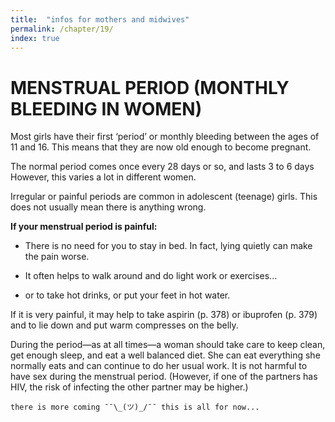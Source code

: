 ```yaml
---
title:  "infos for mothers and midwives"
permalink: /chapter/19/
index: true
---
```


# MENSTRUAL PERIOD (MONTHLY BLEEDING IN WOMEN)

Most girls have their first ‘period’ or monthly bleeding between the ages of 11 and 16. This means that they are now old enough to become pregnant.

The normal period comes once every 28 days or so, and lasts 3 to 6 days However, this varies a lot in different women.

Irregular or painful periods are common in adolescent (teenage) girls. This does not usually mean there is anything wrong.

**If your menstrual period is painful:**

 - There is no need for you to stay in bed. In fact, lying quietly can make the pain worse.

 - It often helps to walk around and do light work or exercises...

 - or to take hot drinks, or put your feet in hot water.

If it is very painful, it may help to take aspirin (p. 378) or ibuprofen (p. 379) and to lie down and put warm compresses on the belly.

During the period—as at all times—a woman should take care to keep clean, get enough sleep, and eat a well balanced diet. She can eat everything she normally eats and can continue to do her usual work. It is not harmful to have sex during the menstrual period. (However, if one of the partners has HIV, the risk of infecting the other partner may be higher.)

```
there is more coming ¯¯\_(ツ)_/¯¯ this is all for now...
```
